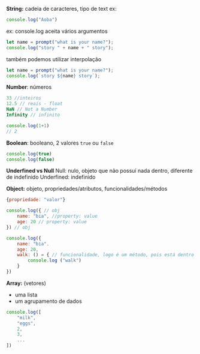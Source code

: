 **String:** cadeia de caracteres, tipo de text
ex: 
```js
console.log("Aoba")
```
ex: 
console.log aceita vários argumentos
```javascript
let name = prompt("what is your name?");
console.log("story " + name + " story");
```
também podemos utilizar interpolação
```js
let name = prompt("what is your name?");
console.log(`story ${name} story`);
```

**Number**: números
```js
33 //inteiros
12.5 // reais - float
NaN // Not a Number
Infinity // infinito

console.log(1+1)
// 2
```

**Boolean**: booleano, 2 valores `true` ou `false`
```js
console.log(true)
console.log(false)
```

**Underfined vs Null**
Null: nulo, objeto que não possuí nada dentro, diferente de indefinido
Underfined: indefinido

**Object:** objeto, propriedades/atributos, funcionalidades/métodos
```js
{propriedade: "valor"}
```

```js
console.log({ // obj
	name: "bia", //property: value
	age: 20 // property: value
}) // obj
```

```js
console.log({
	name: "bia".
	age: 20,
	walk: () = { // funcionalidade, logo é um método, pois está dentro de um objeto
		console.log ("walk")
	}
})
```

**Array:** (vetores)
- uma lista
- um agrupamento de dados

```js
console.log([
	"milk",
	"eggs",
	2,
	3,
	...
])
```